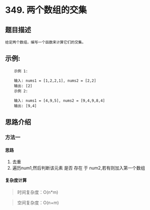 # 349. 两个数组的交集

## 题目描述
    
    给定两个数组，编写一个函数来计算它们的交集。
  
## 示例:
```
    示例 1:

    输入: nums1 = [1,2,2,1], nums2 = [2,2]
    输出: [2]
    示例 2:

    输入: nums1 = [4,9,5], nums2 = [9,4,9,8,4]
    输出: [9,4]
```

## 思路介绍

### 方法一

#### 思路

1. 去重
2. 遍历num1,然后判断该元素 是否 存在 于 num2,若有则加入第一个数组

   
#### 复杂度计算

> 时间复杂度：O(n*m)  

> 空间复杂度：O(n+m)  

